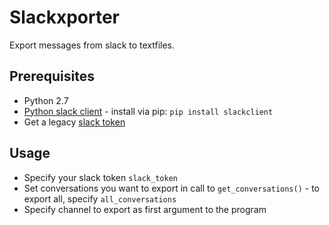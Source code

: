 # Slackxporter
Export messages from slack to textfiles.

## Prerequisites
- Python 2.7
- [Python slack client](https://github.com/slackapi/python-slackclient) - install via pip: `pip install slackclient`
- Get a legacy [slack token](https://api.slack.com/custom-integrations/legacy-tokens)

## Usage
- Specify your slack token `slack_token`
- Set conversations you want to export in call to `get_conversations()` - to export all, specify `all_conversations`
- Specify channel to export as first argument to the program
